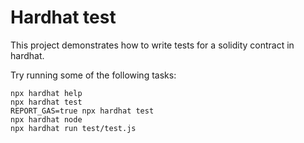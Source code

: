 # Hardhat test

This project demonstrates how to write tests for a solidity contract in hardhat. 

Try running some of the following tasks:

```shell
npx hardhat help
npx hardhat test
REPORT_GAS=true npx hardhat test
npx hardhat node
npx hardhat run test/test.js
```
